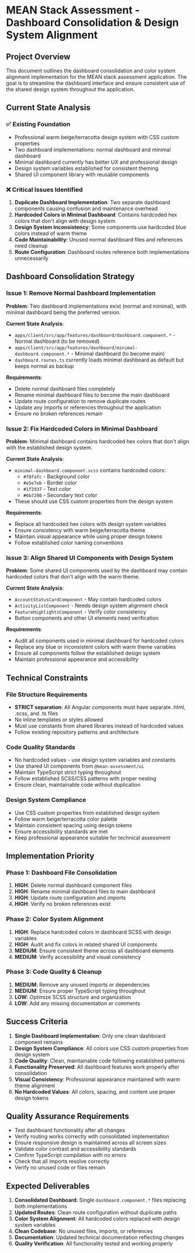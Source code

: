 # MEAN Stack Assessment - Dashboard Consolidation & Design System Alignment

## Project Overview
This document outlines the dashboard consolidation and color system alignment implementation for the MEAN stack assessment application. The goal is to streamline the dashboard interface and ensure consistent use of the shared design system throughout the application.

## Current State Analysis

### ✅ Existing Foundation
- Professional warm beige/terracotta design system with CSS custom properties
- Two dashboard implementations: normal dashboard and minimal dashboard
- Minimal dashboard currently has better UX and professional design
- Design system variables established for consistent theming
- Shared UI component library with reusable components

### ❌ Critical Issues Identified
1. **Duplicate Dashboard Implementation**: Two separate dashboard components causing confusion and maintenance overhead
2. **Hardcoded Colors in Minimal Dashboard**: Contains hardcoded hex colors that don't align with design system
3. **Design System Inconsistency**: Some components use hardcoded blue colors instead of warm theme
4. **Code Maintainability**: Unused normal dashboard files and references need cleanup
5. **Route Configuration**: Dashboard routes reference both implementations unnecessarily

## Dashboard Consolidation Strategy

### Issue 1: Remove Normal Dashboard Implementation
**Problem**: Two dashboard implementations exist (normal and minimal), with minimal dashboard being the preferred version.

**Current State Analysis**:
- `apps/client/src/app/features/dashboard/dashboard.component.*` - Normal dashboard (to be removed)
- `apps/client/src/app/features/dashboard/minimal-dashboard.component.*` - Minimal dashboard (to become main)
- `dashboard.routes.ts` currently loads minimal dashboard as default but keeps normal as backup

**Requirements**:
- Delete normal dashboard files completely
- Rename minimal dashboard files to become the main dashboard
- Update route configuration to remove duplicate routes
- Update any imports or references throughout the application
- Ensure no broken references remain

### Issue 2: Fix Hardcoded Colors in Minimal Dashboard
**Problem**: Minimal dashboard contains hardcoded hex colors that don't align with the established design system.

**Current State Analysis**:
- `minimal-dashboard.component.scss` contains hardcoded colors:
  - `#f8fafc` - Background color
  - `#e5e7eb` - Border color  
  - `#1f2937` - Text color
  - `#6b7280` - Secondary text color
- These should use CSS custom properties from the design system

**Requirements**:
- Replace all hardcoded hex colors with design system variables
- Ensure consistency with warm beige/terracotta theme
- Maintain visual appearance while using proper design tokens
- Follow established color naming conventions

### Issue 3: Align Shared UI Components with Design System
**Problem**: Some shared UI components used by the dashboard may contain hardcoded colors that don't align with the warm theme.

**Current State Analysis**:
- `AccountStatusCardComponent` - May contain hardcoded colors
- `ActivityListComponent` - Needs design system alignment check
- `FeatureHighlightsComponent` - Verify color consistency
- Button components and other UI elements need verification

**Requirements**:
- Audit all components used in minimal dashboard for hardcoded colors
- Replace any blue or inconsistent colors with warm theme variables
- Ensure all components follow the established design system
- Maintain professional appearance and accessibility

## Technical Constraints

### File Structure Requirements
- **STRICT separation**: All Angular components must have separate .html, .scss, and .ts files
- No inline templates or styles allowed
- Must use constants from shared libraries instead of hardcoded values
- Follow existing repository patterns and architecture

### Code Quality Standards
- No hardcoded values - use design system variables and constants
- Use shared UI components from `@mean-assessment/ui`
- Maintain TypeScript strict typing throughout
- Follow established SCSS/CSS patterns with proper nesting
- Ensure clean, maintainable code without duplication

### Design System Compliance
- Use CSS custom properties from established design system
- Follow warm beige/terracotta color palette
- Maintain consistent spacing using design tokens
- Ensure accessibility standards are met
- Keep professional appearance suitable for technical assessment

## Implementation Priority

### Phase 1: Dashboard File Consolidation
1. **HIGH**: Delete normal dashboard component files
2. **HIGH**: Rename minimal dashboard files to main dashboard
3. **HIGH**: Update route configuration and imports
4. **HIGH**: Verify no broken references exist

### Phase 2: Color System Alignment  
1. **HIGH**: Replace hardcoded colors in dashboard SCSS with design variables
2. **HIGH**: Audit and fix colors in related shared UI components
3. **MEDIUM**: Ensure consistent theme across all dashboard elements
4. **MEDIUM**: Verify accessibility and visual consistency

### Phase 3: Code Quality & Cleanup
1. **MEDIUM**: Remove any unused imports or dependencies
2. **MEDIUM**: Ensure proper TypeScript typing throughout
3. **LOW**: Optimize SCSS structure and organization
4. **LOW**: Add any missing documentation or comments

## Success Criteria

1. **Single Dashboard Implementation**: Only one clean dashboard component remains
2. **Design System Compliance**: All colors use CSS custom properties from design system
3. **Code Quality**: Clean, maintainable code following established patterns
4. **Functionality Preserved**: All dashboard features work properly after consolidation
5. **Visual Consistency**: Professional appearance maintained with warm theme alignment
6. **No Hardcoded Values**: All colors, spacing, and content use proper design tokens

## Quality Assurance Requirements

- Test dashboard functionality after all changes
- Verify routing works correctly with consolidated implementation  
- Ensure responsive design is maintained across all screen sizes
- Validate color contrast and accessibility standards
- Confirm TypeScript compilation with no errors
- Check that all imports resolve correctly
- Verify no unused code or files remain

## Expected Deliverables

1. **Consolidated Dashboard**: Single `dashboard.component.*` files replacing both implementations
2. **Updated Routes**: Clean route configuration without duplicate paths
3. **Color System Alignment**: All hardcoded colors replaced with design system variables
4. **Clean Codebase**: No unused files, imports, or references
5. **Documentation**: Updated technical documentation reflecting changes
6. **Quality Verification**: All functionality tested and working properly